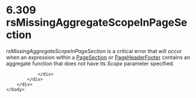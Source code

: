 <html dir="LTR" xmlns:mshelp="http://msdn.microsoft.com/mshelp" xmlns:ddue="http://ddue.schemas.microsoft.com/authoring/2003/5" xmlns:xlink="http://www.w3.org/1999/xlink" xmlns:tool="http://www.microsoft.com/tooltip">
    <head>
        <meta http-equiv="Content-Type" content="text/html; CHARSET=utf-8"></meta>
        <meta name="save" content="history"></meta>
        <title>6.309 rsMissingAggregateScopeInPageSection</title>
        <xml>
            <mshelp:toctitle title="6.309 rsMissingAggregateScopeInPageSection"></mshelp:toctitle>
            <mshelp:rltitle title="[MS-RDL]: rsMissingAggregateScopeInPageSection"></mshelp:rltitle>
            <mshelp:keyword index="A" term="7de54fe6-dcd5-4ec7-807a-212f8540981b"></mshelp:keyword>
            <mshelp:attr name="DCSext.ContentType" value="open specification"></mshelp:attr>
            <mshelp:attr name="AssetID" value="7de54fe6-dcd5-4ec7-807a-212f8540981b"></mshelp:attr>
            <mshelp:attr name="TopicType" value="kbRef"></mshelp:attr>
            <mshelp:attr name="DCSext.Title" value="[MS-RDL]: rsMissingAggregateScopeInPageSection" />
        </xml>
    </head>
    <body>
        <div id="header">
            <h1 class="heading">6.309 rsMissingAggregateScopeInPageSection</h1>
        </div>
        <div id="mainSection">
            <div id="mainBody">
                <div id="allHistory" class="saveHistory"></div>
                <div id="sectionSection0" class="section" name="collapseableSection">
                    

<p><i>rsMissingAggregateScopeInPageSection</i> is a critical
error that will occur when an expression within a <a href="afff0921-7d95-4216-8f28-635c67d539d8.html">PageSection</a> or <a href="ddc35223-1cb6-4136-823b-e72a3d12e1f9.html">PageHeaderFooter</a> contains
an aggregate function that does not have its <i>Scope</i> parameter specified.</p>


                </div>
            </div>
        </div>
    </body>
</html>